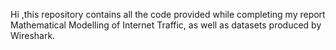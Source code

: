Hi ,this repository contains all the code provided while completing my report Mathematical Modelling of Internet Traffic, as well as datasets produced by Wireshark.

